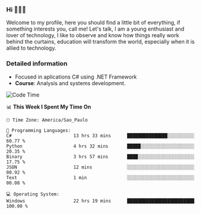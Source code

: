 


### Hi 🙋🏽‍♂️

Welcome to my profile, here you should find a little bit of everything, if something interests you, call me! Let's talk,
I am a young enthusiast and lover of technology, I like to observe and know how things really work behind the curtains, 
education will transform the world, especially when it is allied to technology.

### Detailed information
* Focused in aplications C# using .NET Framework
* **Course**: Analysis and systems development.

<!--START_SECTION:waka-->
![Code Time](http://img.shields.io/badge/Code%20Time-697%20hrs%2026%20mins-blue)

📊 **This Week I Spent My Time On** 

```text
🕑︎ Time Zone: America/Sao_Paulo

💬 Programming Languages: 
C#                       13 hrs 33 mins      ███████████████░░░░░░░░░░   60.77 % 
Python                   4 hrs 32 mins       █████░░░░░░░░░░░░░░░░░░░░   20.35 % 
Binary                   3 hrs 57 mins       ████░░░░░░░░░░░░░░░░░░░░░   17.75 % 
JSON                     12 mins             ░░░░░░░░░░░░░░░░░░░░░░░░░   00.92 % 
Text                     1 min               ░░░░░░░░░░░░░░░░░░░░░░░░░   00.08 % 

💻 Operating System: 
Windows                  22 hrs 19 mins      █████████████████████████   100.00 % 
```


<!--END_SECTION:waka-->



